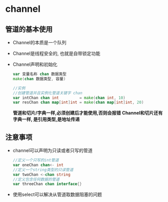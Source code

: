 # channel

## 管道的基本使用

- Channel的本质是一个队列
- Channel是线程安全的, 也就是自带锁定功能
- Channel声明和初始化

    ```go
    var 变量名称 chan 数据类型
    make(chan 数据类型, 容量)

    //实例
    //创建管道并且实例化管道关键字 chan
	var intChan chan int         = make(chan int, 10)
	var resChan chan map[int]int = make(chan map[int]int, 20)
    ```

    **管道和切片/字典一样,必须创建后才能使用,否则会报错**
    **Channel和切片还有字典一样, 是引用类型,是地址传递**

## 注意事项

- channel可以声明为只读或者只写的管道

    ```go
    //定义一个只写的int管道
    var oneChan chan<- int
    //定义一个string类型的只读管道
    var twoChan <-chan string
    //定义包含任何数据的管道
    var threeChan chan interface{}
    ```

- 使用select可以解决从管道取数据阻塞的问题
